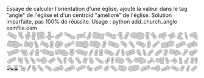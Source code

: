 Essaye de calculer l'orientation d'une église, ajoute la valeur dans le tag "angle" de l'église et d'un centroid "amélioré" de l'église. 
Solution imparfaite, pas 100% de réussite.
Usage : python add_church_angle osmfile.osm
![Image](Bas-Rhin_extrait.png "extrait")